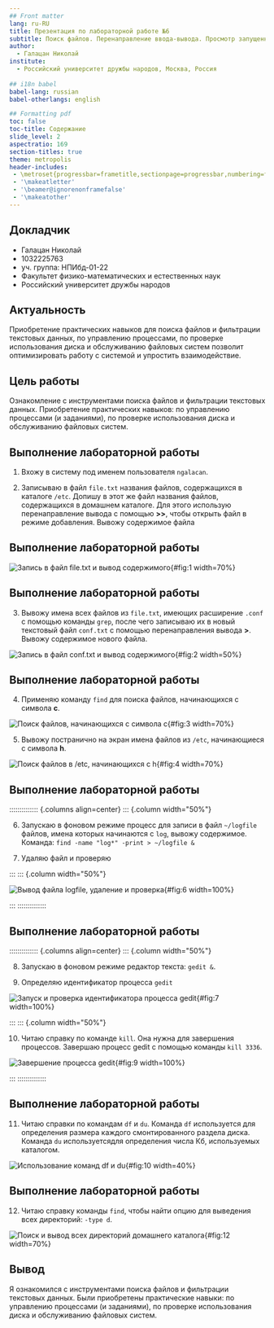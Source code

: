 ```yaml
---
## Front matter
lang: ru-RU
title: Презентация по лабораторной работе №6
subtitle: Поиск файлов. Перенаправление ввода-вывода. Просмотр запущенных процессов
author:
  - Галацан Николай
institute:
  - Российский университет дружбы народов, Москва, Россия
  
## i18n babel
babel-lang: russian
babel-otherlangs: english

## Formatting pdf
toc: false
toc-title: Содержание
slide_level: 2
aspectratio: 169
section-titles: true
theme: metropolis
header-includes:
 - \metroset{progressbar=frametitle,sectionpage=progressbar,numbering=fraction}
 - '\makeatletter'
 - '\beamer@ignorenonframefalse'
 - '\makeatother'
---
```




## Докладчик

  * Галацан Николай
  * 1032225763
  * уч. группа: НПИбд-01-22
  * Факультет физико-математических и естественных наук
  * Российский университет дружбы народов

## Актуальность

Приобретение практических навыков для поиска файлов и фильтрации текстовых данных, по управлению процессами, по проверке использования диска и обслуживанию файловых систем позволит оптимизировать работу с системой и упростить взаимодействие.

## Цель работы

Ознакомление с инструментами поиска файлов и фильтрации текстовых данных.
Приобретение практических навыков: по управлению процессами (и заданиями), по
проверке использования диска и обслуживанию файловых систем.

## Выполнение лабораторной работы

1. Вхожу в систему под именем пользователя `ngalacan`.

2. Записываю в файл `file.txt` названия файлов, содержащихся в каталоге `/etc`. Допишу в этот же файл названия файлов, содержащихся в домашнем каталоге. Для этого использую перенаправление вывода с помощью **\>>**, чтобы открыть файл в режиме добавления. Вывожу содержимое файла 

## Выполнение лабораторной работы

![Запись в файл file.txt и вывод содержимого](image/1.png){#fig:1 width=70%}


## Выполнение лабораторной работы

3. Вывожу имена всех файлов из `file.txt`, имеющих расширение `.conf` с помощью команды `grep`, после чего
записываю их в новый текстовый файл `conf.txt` с помощью перенаправления вывода **>**. Вывожу содержимое нового файла.

![Запись в файл conf.txt и вывод содержимого](image/2.png){#fig:2 width=50%}


## Выполнение лабораторной работы

4. Применяю команду `find` для поиска файлов, начинающихся с символа **с**.

![Поиск файлов, начинающихся с символа **с**](image/3.png){#fig:3 width=70%}

5. Вывожу постранично на экран имена файлов из `/etc`, начинающиеся с символа **h**.


![Поиск файлов в /etc, начинающихся с **h**](image/4.png){#fig:4 width=70%}


## Выполнение лабораторной работы
 
:::::::::::::: {.columns align=center}
::: {.column width="50%"}


6. Запускаю в фоновом режиме процесс для записи в файл `~/logfile` файлов, имена которых начинаются с `log`, вывожу содержимое. Команда: `find -name "log*" -print > ~/logfile &`

7. Удаляю файл и проверяю

:::
::: {.column width="50%"}

![Вывод файла logfile, удаление и проверка](image/6.png){#fig:6 width=100%}

:::
::::::::::::::

 
## Выполнение лабораторной работы

:::::::::::::: {.columns align=center}
::: {.column width="50%"}

8. Запускаю в фоновом режиме редактор текста: `gedit &`.

9. Определяю идентификатор процесса `gedit`

![Запуск и проверка идентификатора процесса gedit](image/7.png){#fig:7 width=100%}

:::
::: {.column width="50%"}

10. Читаю справку по команде `kill`. Она нужна для завершения процессов. Завершаю процесс gedit с помощью команды `kill 3336`.

![Завершение процесса gedit](image/9.png){#fig:9 width=100%}

:::
::::::::::::::


## Выполнение лабораторной работы

11. Читаю справки по командам `df` и `du`. Команда `df` используется для определения размера каждого смонтированного раздела диска. Команда `du` используетсядля определения числа Кб, используемых каталогом. 

![Использование команд `df` и `du`](image/10.png){#fig:10 width=40%}

## Выполнение лабораторной работы

12. Читаю справку команды `find`, чтобы найти опцию для выведения всех директорий: `-type d`.

![Поиск и вывод всех директорий домашнего каталога](image/12.png){#fig:12 width=70%}


## Вывод

Я ознакомился с инструментами поиска файлов и фильтрации текстовых данных. Были приобретены практические навыки: по управлению процессами (и заданиями), по проверке использования диска и обслуживанию файловых систем.



